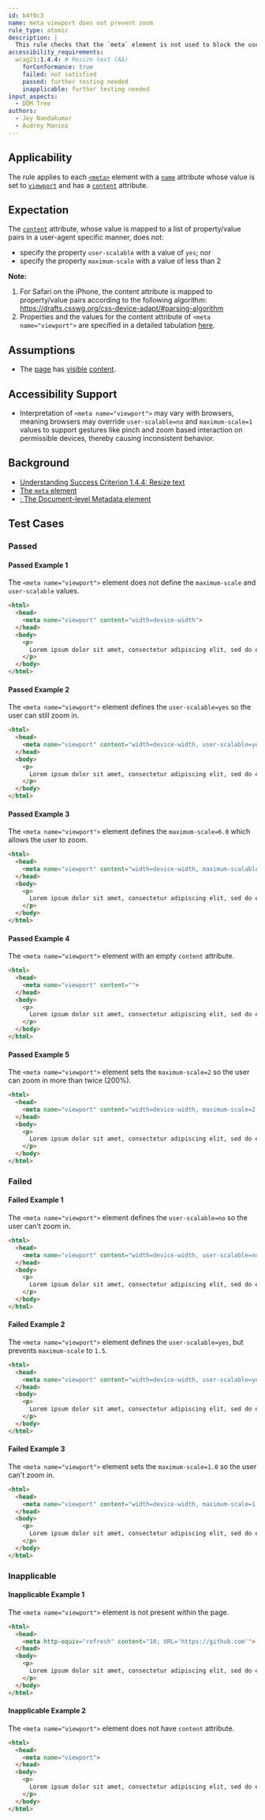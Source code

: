```yaml
---
id: b4f0c3
name: meta viewport does not prevent zoom
rule_type: atomic
description: |
  This rule checks that the `meta` element is not used to block the user agent ability to zoom. 
accessibility_requirements:
  wcag21:1.4.4: # Resize text (AA)
    forConformance: true
    failed: not satisfied
    passed: further testing needed
    inapplicable: further testing needed
input_aspects:
  - DOM Tree
authors:
  - Jey Nandakumar
  - Audrey Maniez
---
```


## Applicability

The rule applies to each [`<meta>`](https://www.w3.org/TR/html52/document-metadata.html#the-meta-element) element with a [`name`](https://www.w3.org/TR/html52/document-metadata.html#element-attrdef-meta-name) attribute whose value is set to [`viewport`](https://developer.mozilla.org/en-US/docs/Mozilla/Mobile/Viewport_meta_tag#Enter_viewport_meta_tag) and has a [`content`](https://www.w3.org/TR/html52/document-metadata.html#dom-htmlmetaelement-content) attribute.

## Expectation

The [`content`](https://www.w3.org/TR/html52/document-metadata.html#dom-htmlmetaelement-content) attribute, whose value is mapped to a list of property/value pairs in a user-agent specific manner, does not:

- specify the property `user-scalable` with a value of `yes`; nor
- specify the property `maximum-scale` with a value of less than 2

**Note:** 
1) For Safari on the iPhone, the content attribute is mapped to property/value pairs according to the following algorithm: https://drafts.csswg.org/css-device-adapt/#parsing-algorithm
2) Properties and the values for the content attribute of `<meta name="viewport">` are specified in a detailed tabulation [here](https://developer.mozilla.org/en-US/docs/Web/HTML/Element/meta#Attributes).

## Assumptions

- The [page](https://www.w3.org/TR/WCAG21/#dfn-web-page-s) has [visible](#visible) [content](https://www.w3.org/TR/WCAG21/#dfn-content).

## Accessibility Support

- Interpretation of `<meta name="viewport">` may vary with browsers, meaning browsers may override `user-scalable=no` and `maximum-scale=1` values to support gestures like pinch and zoom based interaction on permissible devices, thereby causing inconsistent behavior.

## Background

- [Understanding Success Criterion 1.4.4: Resize text](https://www.w3.org/WAI/WCAG21/Understanding/resize-text)
- [The `meta` element](https://www.w3.org/TR/html52/document-metadata.html#the-meta-element)
- [<meta>: The Document-level Metadata element](https://developer.mozilla.org/en-US/docs/Web/HTML/Element/meta)

## Test Cases

### Passed

#### Passed Example 1

The `<meta name="viewport">` element does not define the `maximum-scale` and `user-scalable` values.

````html
<html>
  <head>
    <meta name="viewport" content="width=device-width">
  </head>
  <body>
    <p>
      Lorem ipsum dolor sit amet, consectetur adipiscing elit, sed do eiusmod tempor incididunt ut labore et dolore magna aliqua. Ut enim ad minim veniam, quis nostrud exercitation ullamco laboris nisi ut aliquip ex ea commodo consequat. Duis aute irure dolor in reprehenderit in voluptate velit esse cillum dolore eu fugiat nulla pariatur. Excepteur sint occaecat cupidatat non proident, sunt in culpa qui officia deserunt mollit anim id est laborum.
    </p>
  </body>
</html>
````

#### Passed Example 2

The `<meta name="viewport">` element defines the `user-scalable=yes` so the user can still zoom in.

````html
<html>
  <head>
    <meta name="viewport" content="width=device-width, user-scalable=yes">
  </head>
  <body>
    <p>
      Lorem ipsum dolor sit amet, consectetur adipiscing elit, sed do eiusmod tempor incididunt ut labore et dolore magna aliqua. Ut enim ad minim veniam, quis nostrud exercitation ullamco laboris nisi ut aliquip ex ea commodo consequat. Duis aute irure dolor in reprehenderit in voluptate velit esse cillum dolore eu fugiat nulla pariatur. Excepteur sint occaecat cupidatat non proident, sunt in culpa qui officia deserunt mollit anim id est laborum.
    </p>
  </body>
</html>
````

#### Passed Example 3

The `<meta name="viewport">` element defines the `maximum-scale=6.0` which allows the user to zoom.

````html
<html>
  <head>
    <meta name="viewport" content="width=device-width, maximum-scalable=6.0">
  </head>
  <body>
    <p>
      Lorem ipsum dolor sit amet, consectetur adipiscing elit, sed do eiusmod tempor incididunt ut labore et dolore magna aliqua. Ut enim ad minim veniam, quis nostrud exercitation ullamco laboris nisi ut aliquip ex ea commodo consequat. Duis aute irure dolor in reprehenderit in voluptate velit esse cillum dolore eu fugiat nulla pariatur. Excepteur sint occaecat cupidatat non proident, sunt in culpa qui officia deserunt mollit anim id est laborum.
    </p>
  </body>
</html>
````

#### Passed Example 4

The `<meta name="viewport">` element with an empty `content` attribute.

````html
<html>
  <head>
    <meta name="viewport" content="">
  </head>
  <body>
    <p>
      Lorem ipsum dolor sit amet, consectetur adipiscing elit, sed do eiusmod tempor incididunt ut labore et dolore magna aliqua. Ut enim ad minim veniam, quis nostrud exercitation ullamco laboris nisi ut aliquip ex ea commodo consequat. Duis aute irure dolor in reprehenderit in voluptate velit esse cillum dolore eu fugiat nulla pariatur. Excepteur sint occaecat cupidatat non proident, sunt in culpa qui officia deserunt mollit anim id est laborum.
    </p>
  </body>
</html>
````

#### Passed Example 5

The `<meta name="viewport">` element sets the `maximum-scale=2` so the user can zoom in more than twice (200%).

````html
<html>
  <head>
    <meta name="viewport" content="width=device-width, maximum-scale=2.0">
  </head>
  <body>
    <p>
      Lorem ipsum dolor sit amet, consectetur adipiscing elit, sed do eiusmod tempor incididunt ut labore et dolore magna aliqua. Ut enim ad minim veniam, quis nostrud exercitation ullamco laboris nisi ut aliquip ex ea commodo consequat. Duis aute irure dolor in reprehenderit in voluptate velit esse cillum dolore eu fugiat nulla pariatur. Excepteur sint occaecat cupidatat non proident, sunt in culpa qui officia deserunt mollit anim id est laborum.
    </p>
  </body>
</html>
````

### Failed

#### Failed Example 1

The `<meta name="viewport">` element defines the `user-scalable=no` so the user can't zoom in.

````html
<html>
  <head>
    <meta name="viewport" content="width=device-width, user-scalable=no">
  </head>
  <body>
    <p>
      Lorem ipsum dolor sit amet, consectetur adipiscing elit, sed do eiusmod tempor incididunt ut labore et dolore magna aliqua. Ut enim ad minim veniam, quis nostrud exercitation ullamco laboris nisi ut aliquip ex ea commodo consequat. Duis aute irure dolor in reprehenderit in voluptate velit esse cillum dolore eu fugiat nulla pariatur. Excepteur sint occaecat cupidatat non proident, sunt in culpa qui officia deserunt mollit anim id est laborum.
    </p>
  </body>
</html>
````

#### Failed Example 2

The `<meta name="viewport">` element defines the `user-scalable=yes`, but prevents `maximum-scale` to `1.5`.

````html
<html>
  <head>
    <meta name="viewport" content="width=device-width, user-scalable=yes, initial-scale=0.8, maximum-scale=1.5">
  </head>
  <body>
    <p>
      Lorem ipsum dolor sit amet, consectetur adipiscing elit, sed do eiusmod tempor incididunt ut labore et dolore magna aliqua. Ut enim ad minim veniam, quis nostrud exercitation ullamco laboris nisi ut aliquip ex ea commodo consequat. Duis aute irure dolor in reprehenderit in voluptate velit esse cillum dolore eu fugiat nulla pariatur. Excepteur sint occaecat cupidatat non proident, sunt in culpa qui officia deserunt mollit anim id est laborum.
    </p>
  </body>
</html>
````

#### Failed Example 3

The `<meta name="viewport">` element sets the `maximum-scale=1.0` so the user can't zoom in.

````html
<html>
  <head>
    <meta name="viewport" content="width=device-width, maximum-scale=1.0">
  </head>
  <body>
    <p>
      Lorem ipsum dolor sit amet, consectetur adipiscing elit, sed do eiusmod tempor incididunt ut labore et dolore magna aliqua. Ut enim ad minim veniam, quis nostrud exercitation ullamco laboris nisi ut aliquip ex ea commodo consequat. Duis aute irure dolor in reprehenderit in voluptate velit esse cillum dolore eu fugiat nulla pariatur. Excepteur sint occaecat cupidatat non proident, sunt in culpa qui officia deserunt mollit anim id est laborum.
    </p>
  </body>
</html>
````

### Inapplicable

#### Inapplicable Example 1

The `<meta name="viewport">` element is not present within the page.

````html
<html>
  <head>
    <meta http-equiv="refresh" content="10; URL='https://github.com'">
  </head>
  <body>
    <p>
      Lorem ipsum dolor sit amet, consectetur adipiscing elit, sed do eiusmod tempor incididunt ut labore et dolore magna aliqua. Ut enim ad minim veniam, quis nostrud exercitation ullamco laboris nisi ut aliquip ex ea commodo consequat. Duis aute irure dolor in reprehenderit in voluptate velit esse cillum dolore eu fugiat nulla pariatur. Excepteur sint occaecat cupidatat non proident, sunt in culpa qui officia deserunt mollit anim id est laborum.
    </p>
  </body>
</html>
````

#### Inapplicable Example 2

The `<meta name="viewport">` element does not have `content` attribute.

````html
<html>
  <head>
    <meta name="viewport">
  </head>
  <body>
    <p>
      Lorem ipsum dolor sit amet, consectetur adipiscing elit, sed do eiusmod tempor incididunt ut labore et dolore magna aliqua. Ut enim ad minim veniam, quis nostrud exercitation ullamco laboris nisi ut aliquip ex ea commodo consequat. Duis aute irure dolor in reprehenderit in voluptate velit esse cillum dolore eu fugiat nulla pariatur. Excepteur sint occaecat cupidatat non proident, sunt in culpa qui officia deserunt mollit anim id est laborum.
    </p>
  </body>
</html>
````
